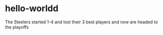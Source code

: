 # hello-worldd
The Steelers started 1-4 and lost their 3 best players and now are headed to the playoffs

